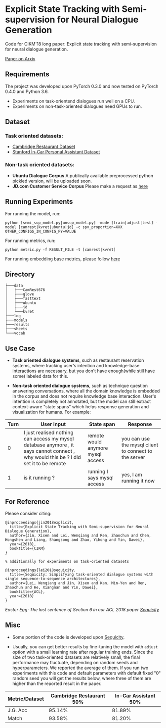 # Explicit State Tracking with Semi-supervision for Neural Dialogue Generation

Code for CIKM'18 long paper: Explicit state tracking with semi-supervision for neural dialogue generation.

[Paper on Arxiv](https://arxiv.org/pdf/1808.10596.pdf)

## Requirements

The project was developed upon PyTorch 0.3.0 and now tested on PyTorch 0.4.0 and Python 3.6. 
- Experiments on task-orientend dialogues run well on a CPU.
- Experiments on non-task-oriented dialogues need GPUs to run.

## Dataset
### Task oriented datasets: 
- [Cambridge Restaurant Dataset](https://github.com/shawnwun/NNDIAL)
- [Stanford In-Car Personal Assistant Dataset](https://nlp.stanford.edu/blog/a-new-multi-turn-multi-domain-task-oriented-dialogue-dataset/)

### Non-task oriented datasets:
- **Ubuntu Dialogue Corpus** A publically available preprocessed python pickled version, will be uploaded soon.
- **JD.com Customer Service Corpus** Please make a request as [here](https://github.com/chenhongshen/HVMN)

## Running Experiments

For running the model, run:
```
python [semi_sup_model.py|unsup_model.py] -mode [train|adjust|test] -model [camrest|kvret|ubuntu|jd] -c spv_proportion=XXX OTHER_CONFIGS_IN_CONFIG_PY=VALUE
```
For running metrics, run:
```
python metric.py -f RESULT_FILE -t [camrest|kvret]
```
For running embedding base metrics, please follow [here](https://github.com/julianser/hed-dlg-truncated/tree/master/Evaluation)

## Directory

```
├───data
│   ├───CamRest676
│   ├───glove
│   ├───fasttext
│   ├───ubuntu
│   ├───jd
│   └───kvret
├───log
├───models
├───results
├───sheets
└───vocab
```

## Use Case
- **Task oriented dialogue systems**, such as restaurant reservation systems, where tracking user's intention and knowledge-base interactions are necessary, but you don't have enough(while still have some) labeled data for this.

- **Non-task oriented dialogue systems**, such as technique question answering conversations, where all the domain knowledge is embedded in the corpus and does not require knowledge base interaction. User's intention is completely not annotated, but the model can still extract context-aware "state spans" which helps response generation and visualization for humans. For example:

Turn |  User input | State span | Response |
--- | --- | --- | ---
0 | I just realised nothing can access my mysql database anymore , it says cannot connect , why would this be ? I did set it to be remote | remote would anymore mysql access | you can use the mysql client to connect to the server
1 | is it running ? | running I says mysql access | yes, I am running it now



## For Reference
Please consider citing:
```
@inproceedings{jin2018explicit,
  title={Explicit State Tracking with Semi-supervision for Neural Dialogue Generation},
  author={Jin, Xisen and Lei, Wenqiang and Ren, Zhaochun and Chen, Hongshen and Liang, Shangsong and Zhao, Yihong and Yin, Dawei},
  year={2018},
  booktitle={CIKM}
}

% additionally for experiments on task-oriented datasets

@inproceedings{lei2018sequicity,
  title={Sequicity: Simplifying task-oriented dialogue systems with single sequence-to-sequence architectures},
  author={Lei, Wenqiang and Jin, Xisen and Kan, Min-Yen and Ren, Zhaochun and He, Xiangnan and Yin, Dawei},
  booktitle={ACL},
  year={2018}
}
```

*Easter Egg: The last sentence of Section 6 in our ACL 2018 paper [Sequicity](https://www.comp.nus.edu.sg/~xiangnan/papers/acl18-sequicity.pdf)*

## Misc
- Some portion of the code is developed upon [Sequicity](https://github.com/WING-NUS/sequicity).

- Usually, you can get better results by fine-tuning the model with ``adjust`` option with a small learning rate after regular training ends. Since the size of two task-oriented datasets are relatively small, the final performance may fluctuate, depending on random seeds and hyperparameters. We reported the average of them. If you run two experiments with this code and default parameters with default fixed "0" random seed you will get the results below, where three of them are higher than the reported result in the paper.

 Metric/Dataset |Cambridge Restaurant 50% | In-Car Assistant 50% |
 -- | -- | --
 J.G. Acc | 95.14% | 81.89%
 Match |  93.58%  | 81.20%
